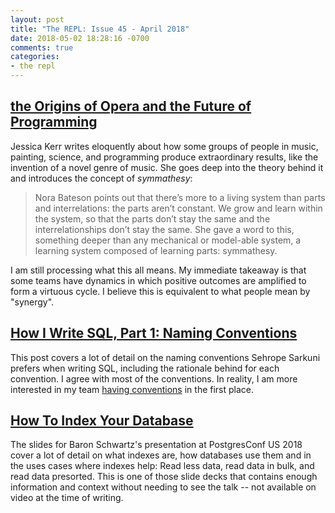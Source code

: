 ```yaml
---
layout: post
title: "The REPL: Issue 45 - April 2018"
date: 2018-05-02 18:28:16 -0700
comments: true
categories:
- the repl
---
```


## [the Origins of Opera and the Future of Programming][opera]

Jessica Kerr writes eloquently about how some groups of people in music, painting, science, and programming produce extraordinary results, like the invention of a novel genre of music. She goes deep into the theory behind it and introduces the concept of *symmathesy*:

>  Nora Bateson points out that there’s more to a living system than parts and interrelations: the parts aren’t constant. We grow and learn within the system, so that the parts don’t stay the same and the interrelationships don’t stay the same. She gave a word to this, something deeper than any mechanical or model-able system, a learning system composed of learning parts: symmathesy.

I am still processing what this all means. My immediate takeaway is that some teams have dynamics in which positive outcomes are amplified to form a virtuous cycle. I believe this is equivalent to what people mean by "synergy".

## [How I Write SQL, Part 1: Naming Conventions][sql]

This post covers a lot of detail on the naming conventions Sehrope Sarkuni prefers when writing SQL, including the rationale behind for each convention. I agree with most of the conventions. In reality, I am more interested in my team [having conventions][conventions]  in the first place.

## [How To Index Your Database][index]

The slides for Baron Schwartz's presentation at PostgresConf US 2018 cover a lot of detail on what indexes are, how databases use them and in the uses cases where indexes help: Read less data, read data in bulk, and read data presorted. This is one of those slide decks that contains enough information and context without needing to see the talk -- not available on video at the time of writing.   

[opera]: https://the-composition.com/the-origins-of-opera-and-the-future-of-programming-bcdaf8fbe960
[sql]: https://launchbylunch.com/posts/2014/Feb/16/sql-naming-conventions/
[index]: https://www.xaprb.com/talks/index-postgresql-database-postgresconf-2018/
[conventions]:/blog/2016/12/22/enforcing-style/
